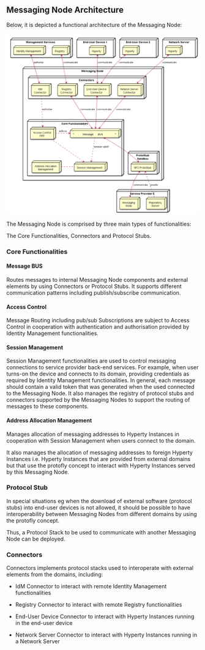 ## Messaging Node Architecture



Below, it is depicted a functional architecture of the Messaging Node:

<!--
@startuml "Messaging_Node_Architecture.png"


node "Management Services" as Man1 {
	node "Registry" as Server1
	node "Identity Management" as IdM1

}

node "Service Provider 2" as SP2 {
	node "Messaging\nNode" as Msg2
	node "Repository\nServer" as Repo2
}

node "End-User Device 1" as User1 {
	node "Hyperty" as H1
}

node "End-User Device 2" as User2 {
	node "Hyperty" as H2
}

node "Network Server" as Net {
	node "Hyperty" as H3
}

node "Messaging Node" as msg {


 node "ProtoStub\nSandbox" as Proto1Sand {

	 node "SP2 ProtoStub" as Proto1
 }

node "Connectors" as Conn {
	node "IdM\nConnector" as ConnIdM
	node "Registry\nConnector" as ConnMan
	node "End-User Device\nConnector" as ConnUser
	node "Network Server\nConnector" as ConnNet
}


node "Core Functionalities" as core {

 node "*            Message      BUS                *" as Bus 

 node "Access Control\nPEP" as BusPEP

 node "Session Management" as Reg

 node "Address Allocation\nManagement" as ID


 }

Repo2 ..down-> Proto1: provide

Msg2 <-left-> Proto1 : communicate

 Bus <-right-> Proto1

 BusPEP ..right-> Bus : enforce

 ConnIdM ..down-> BusPEP : authorise

 BusPEP .down-> Reg

 Reg .left. ID

 Reg <-up. Bus: session valid?

 ConnIdM <-up-> IdM1 : authorise 

 Bus <-up-> ConnUser : communicate 
 ConnUser <-up-> H1 : communicate 

 ConnUser <-up-> H2 : communicate 

 Bus <-up-> ConnNet : communicate 
 ConnNet <-up-> H3 : communicate 

 Bus <-up-> ConnMan : communicate 
 ConnMan <-up-> Server1 : communicate
 	}

@enduml
-->

![Messaging Node Architecture](Messaging_Node_Architecture.png)

The Messaging Node is comprised by three main types of functionalities:

The Core Functionalities, Connectors and Protocol Stubs.

### Core Functionalities

#### Message BUS

Routes messages to internal Messaging Node components and external elements by using Connectors or Protocol Stubs. It supports different communication patterns including publish/subscribe communication.

#### Access Control

Message Routing including pub/sub Subscriptions are subject to Access Control in cooperation with authentication and authorisation provided by Identity Management functionalities.

#### Session Management

Session Management functionalities are used to control messaging connections to service provider back-end services. For example, when user turns-on the device and connects to its domain, providing credentials as required by Identity Management functionalities. 
In general, each message should contain a valid token that was generated when the used connected to the Messaging Node. It also manages the registry of protocol stubs and connectors supported by the Messaging Nodes to support the routing of messages to these components.

#### Address Allocation Management

Manages allocation of messaging addresses to Hyperty Instances in cooperation with Session Management when users connect to the domain. 

It also manages the allocation of messaging addresses to foreign Hyperty Instances i.e. Hyperty Instances that are provided from external domains but that use the protofly concept to interact with Hyperty Instances served by this Messaging Node. 

### Protocol Stub

In special situations eg when the download of external software (protocol stubs) into end-user devices is not allowed, it should be possible to have interoperability between Messaging Nodes from different domains by using the protofly concept.

Thus, a Protocol Stack to be used to communicate with another Messaging Node can be deployed.

### Connectors

Connectors implements protocol stacks used to interoperate with external elements from the domains, including:

* IdM Connector to interact with remote Identity Management functionalities

* Registry Connector to interact with remote Registry functionalities

* End-User Device Connector to interact with Hyperty Instances running in the end-user device

* Network Server Connector to interact with Hyperty Instances running in a Network Server



